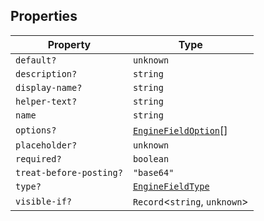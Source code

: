 ## Properties

| Property | Type |
| ------ | ------ |
| <a id="default"></a> `default?` | `unknown` |
| <a id="description"></a> `description?` | `string` |
| <a id="display-name"></a> `display-name?` | `string` |
| <a id="helper-text"></a> `helper-text?` | `string` |
| <a id="name"></a> `name` | `string` |
| <a id="options"></a> `options?` | [`EngineFieldOption`](EngineFieldOption.md)[] |
| <a id="placeholder"></a> `placeholder?` | `unknown` |
| <a id="required"></a> `required?` | `boolean` |
| <a id="treat-before-posting"></a> `treat-before-posting?` | `"base64"` |
| <a id="type"></a> `type?` | [`EngineFieldType`](EngineFieldType.md) |
| <a id="visible-if"></a> `visible-if?` | `Record`\<`string`, `unknown`\> |
